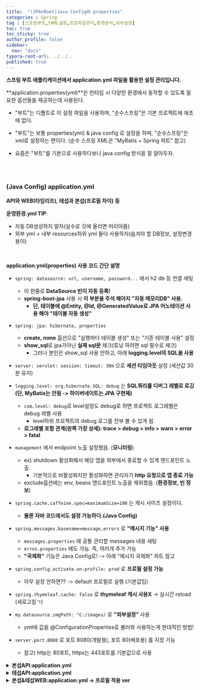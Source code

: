 ```yaml
---
title:  "(JPA+Boot)Java Config와 properties"
categories : Spring
tag : [스프링부트,YAML설정,프로파일관리,환경분리,외부설정]
toc: true
toc_sticky: true
author_profile: false
sidebar:
  nav: "docs"
typora-root-url: ../../..
published: true
---
```




**스프링 부트 애플리케이션에서 application.yml 파일을 활용한 설정 관리입니다.**

**application.properties(yml)**은 런타임 시 다양한 환경에서 동작할 수 있도록 필요한 옵션들을 제공하는데 사용된다.  

- "부트"는 디폴트로 이 설정 파일을 사용하며, "순수스프링"은 기본 프로젝트에 애초에 없다.

- "부트"는 보통 properties(yml) & java config 로 설정을 하며, "순수스프링"은 xml로 설정하는 편이다. (순수 스프링 XML은 "MyBatis + Spring 파트" 참고)

- 요즘은 "부트"를 기본으로 사용하다보니 java config 방식을 잘 알아두자.

<br><br>

### (Java Config) application.yml

**API와 WEB(타임리프), 테섭과 본섭(프로필 차이) 등**

**운영환경.yml TIP**: 

- 자동 DB생성하지 말자(실수로 깃에 올리면 머리아픔)
- 외부 yml + 내부 resources하위 yml 둘다 사용하자(숨겨야 할 DB정보, 설정변경 용이)

<br>

**application.yml(properties) 사용 코드 간단 설명**

- `spring: datasource: url, username, password...` 에서 h2 db 등 연결 세팅
  - 이 한줄로 **DataSource 빈이 자동 등록!**
  - **spring-boot-jpa** 사용 시 **이 부분을 주석 해야지 "자동 메모리DB" 사용.**
    - **단, 테이블에 @Entity, @Id, @GeneratedValue로 JPA 어노테이션 사용 해야 "테이블 자동 생성"**

- `spring: jpa: hibernate, properties`
  - **create, none** 옵션으로 "실행마다 테이블 생성" 또는 "기존 테이블 사용" 설정
  - **show_sql**로 jpa가아닌 **실제 sql문** 체크(튜닝 하려면 sql 필수로 체크)
    - 그러나 본인은 show_sql 사용 안하고, 아래 **logging.level의 SQL을 사용**

- `server: servlet: session: timout: 30m` 으로 **세션 타임아웃** 설정 (세션값 30분 유지)
- `logging.level: org.hibernate.SQL: debug` 는 **SQL쿼리를 디버그 레벨로 로깅(단, MyBatis는 안됨 -> 하이버네이트는 JPA 구현체)**
  - `com.level: debug`로 level설정도 debug로 하면 프로젝트 로그레벨은 debug 레벨 사용
    - level하위 프로젝트의 debug 로그를 전부 볼 수 있게 됨.
  - **로그레벨 포함 관계(왼쪽 가장 상세): trace > debug > info > warn > error > fatal**
- `management` 에서 endpoint 노출 설정했음. (**모니터링**)
  - ex) shutdown 활성화해서 해당 앱을 외부에서 종료할 수 있게 엔드포인트 노출.
    - 기본적으로 비활성화지만 활성화하면 관리자가 **http 요청으로 앱 종료 가능**
  - exclude옵션에는 env, beans 엔드포인트 노출을 제외했음. (**환경정보, 빈 정보**)
- `spring.cache.caffeine.spec=maximumSize=100` 는 캐시 사이즈 설정이다. 
  - **물론 자바 코드에서도 설정 가능하다.(Java Config)**

- `spring.messages.basename=message,errors` 로 **"메시지 기능" 사용**
  - `messages.properties` 에 공통 관리할 messages 내용 세팅
  - `erros.properties` 에도 가능. 즉, 여러개 추가 가능
  - **"국제화"** 기능은 Java Config로! -> 아래 "메시지 국제화" 파트 참고
- `spring.config.activate.on-profile: prod` 로 **프로필 설정 가능**
  - 아무 설정 안하면?? -> default 프로필로 실행 (기본값임)
- `spring.thymeleaf.cache: false` 로 **thymeleaf 캐시 사용X** -> 실시간 reload (새로고침ㄱ)
- `my.datasource.imgPath: "C:/images/` 로 **"외부설정”** 사용
  - yml에 값을 @ConfigurationProperties로 불러와 사용하는게 현대적인 방법!

- `server.port.8080` 로 포트 8080(개발용), 포트 80(배포용) 를 지정 가능
  - 참고) http는 80포트, https는 443포트를 기본값으로 사용

<details><summary><b>본섭API:application.yml</b></summary>
<div markdown="1"><br>
application.yml 과 application.properties 는 똑같은 역할 (문법만 다를 뿐)<br>
```yaml
spring:
  datasource:
    url: jdbc:h2:tcp://localhost/~/lepldb/lepl
    username: sa
    password:
      driver-class-name: org.h2.Driver
#    url: jdbc:oracle:thin:@localhost:1521:STR
#    username: testUser
#    password: 1234
#    driver-class-name: oracle.jdbc.OracleDriver
  jpa:
    hibernate:
#      ddl-auto: create # table 자동 생성
      ddl-auto: none # db 초기화 없앰
  properties:
    hibernate:
#        show_sql: true
      format_sql: true
server:
  servlet:
    session:
      timeout: 30m # session timeout 30min
logging.level:
  org.hibernate.SQL: debug
  org.hibernate.type: trace
logging:
  level:
    com.lepl: debug
management:
  endpoint:
    shutdown:
      enabled: true
  endpoints:
    web:
      exposure:
        include: "*"
        exclude: "env,beans"
```
</div>
</details>
<details><summary><b>테섭API:application.yml</b></summary>
<div markdown="1"><br>
application.yml 과 application.properties 는 똑같은 역할 (문법만 다를 뿐)<br>
```yaml
# 테스트 코드는 메모리 DB를 사용하기 위해 datasource 주석
spring:
#  datasource:
#    url: jdbc:h2:tcp://localhost/~/lepldb/lepl
#    username: sa
#    password:
#      driver-class-name: org.h2.Driver
jpa:
#    hibernate:
#      ddl-auto: create # table 자동 생성
###      ddl-auto: none
properties:
hibernate:
#        show_sql: true
format_sql: true
logging.level:
org.hibernate.SQL: debug
org.hibernate.type: trace
logging:
level:
com.lepl: debug
```
</div>
</details>
<details><summary><b>본섭&테섭WEB:application.yml -> 프로필 적용 ver</b></summary>
<div markdown="1">
```yaml
# default 프로필 -> 개발모드로 사용
spring:
  # thymeleaf 캐시 사용 X로 실시간 reload
  thymeleaf:
    cache: false
    prefix: file:src/main/resources/templates/ # thymeleaf 경로지정
  # H2 DB
  datasource:
    url: jdbc:h2:tcp://localhost/~/secret-art-typing-gallery/secret
    username: sa
    password:
      driver-class-name: org.h2.Driver
  jpa:
    hibernate:
      ddl-auto: create # DB 초기화 사용
    properties:
      hibernate:
#        show_sql: true
        format_sql: true
  # 메시지 - thymeleaf 연동
  messages:
    basename: messages
server:
  port: 8080
#  address: 223.39.212.163
  servlet:
    session:
      timeout: 30m # session timeout 30min
logging.level: # DB 쿼리 로그
  org.hibernate.SQL: debug
  org.hibernate.type: trace
my: # 외부설정 값
  datasource:
    imgPath: C:/images-spring/
logging:
  level:
    com.dau.secretarttypinggallery.controller: debug # 컨트롤러에서만 로그확인
--- # 프로필 구분자
# prod 프로필 -> 배포모드로 사용
spring:
  config:
    activate:
      on-profile: prod
  # thymeleaf 캐시 사용!!
  thymeleaf:
    cache: true
    prefix: classpath:/templates/ # 리눅스용(배포환경) 경로지정
  # MYSQL DB
  datasource:
    url: jdbc:mysql://localhost:3306/secret?useSSL=false&useUnicode=true&serverTimezone=Asia/Seoul
    username: secretUser
    password: 1234
    driver-class-name: com.mysql.cj.jdbc.Driver
  jpa:
    hibernate:
#      ddl-auto: none # DB 초기화 사용 X
      ddl-auto: create # DB 초기화 사용
  # 메시지 - thymeleaf 연동
  messages:
    basename: messages
server:
  port: 8080 # 포트 포워딩으로 http(80) -> 8080 설정하면 "URL에 포트없이 바로 접속가능"
  servlet:
    session:
      timeout: 30m # session timeout 30min
my: # 외부설정 값
  datasource:
    imgPath: /var/www/images-spring/
logging:
  level:
    com.dau.secretarttypinggallery.controller: info # 배포는 기본값(=info) 사용
```
</div>
</details>


<br><br>
